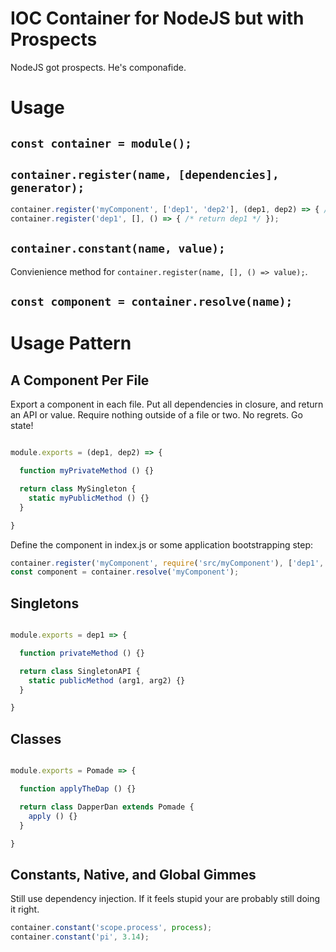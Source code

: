 # IOC Container for NodeJS but with Prospects

NodeJS got prospects. He's componafide.


# Usage

## `const container = module();`
## `container.register(name, [dependencies], generator);`

```javascript
container.register('myComponent', ['dep1', 'dep2'], (dep1, dep2) => { /* return myComponent */ });
container.register('dep1', [], () => { /* return dep1 */ });
```

## `container.constant(name, value);`

Convienience method for `container.register(name, [], () => value);`.

## `const component = container.resolve(name);`



# Usage Pattern

## A Component Per File

Export a component in each file. Put all dependencies in closure, and return an API or value. Require nothing outside of a file or two. No regrets. Go state!

```javascript

module.exports = (dep1, dep2) => {

  function myPrivateMethod () {}

  return class MySingleton {
    static myPublicMethod () {}
  }

}
```

Define the component in index.js or some application bootstrapping step:

```javascript
container.register('myComponent', require('src/myComponent'), ['dep1', 'dep2']);
const component = container.resolve('myComponent');
```


## Singletons

```javascript

module.exports = dep1 => {

  function privateMethod () {}

  return class SingletonAPI {
    static publicMethod (arg1, arg2) {}
  }

}

```


## Classes

```javascript

module.exports = Pomade => {

  function applyTheDap () {}

  return class DapperDan extends Pomade {
    apply () {}
  }

}

```


## Constants, Native, and Global Gimmes

Still use dependency injection. If it feels stupid your are probably still doing it right.

```javascript
container.constant('scope.process', process);
container.constant('pi', 3.14);
```
